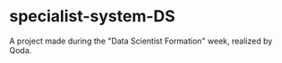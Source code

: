 # specialist-system-DS
A project made during the "Data Scientist Formation" week, realized by Qoda.
